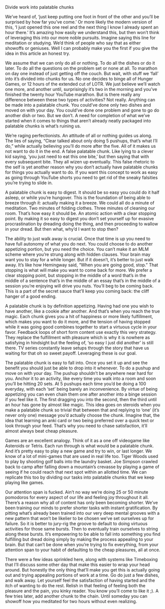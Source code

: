 Divide work into palatable chunks



We’ve heard of, ‘just keep putting one foot in front of the other and you’ll be surprised by how far you’ve come.’ Or more likely the modern version of this, ‘I just opened this one reel and the next thing I know I already spent an hour there.’ It’s amazing how easily we understand this, but then won’t think of leveraging this into our more noble pursuits. Imagine saying this line for meditation or studying. We’d think of people who say that as either showoffs or geniuses. Well I can probably make you the first if you give the idea in this article an honest try.


We assume that we can only do all or nothing. To do all the dishes or do it later. To do all the questions on the problem set or none at all. To marathon on day one instead of just getting off the couch. But wait, with stuff we ‘fall’ into it’s divided into chunks for us. No one decides to binge all of Hunger Games, or 12 hours of the extended cut of LOTR. We just believe we’ll watch one more, and another until, surprisingly it’s two in the morning and you’ve finished the twenty hour YouTube marathon. But is there really any difference between these two types of activities? Not really. Anything can be made into a palatable chunk. You could’ve done only two dishes and moved on with your day. You could’ve done one problem and gone to go do another dish or two. But we don’t. A need for completion of what we’ve started when it comes to things that aren’t already neatly packaged into palatable chunks is what’s ruining us. 


We’re raging perfectionists. An attitude of all or nothing guides us along. The lies of saying, “Clear talked about only doing 5 pushups, that’s what I’ll do,” while actually believing you’ll do more after the five. All of it makes us not want to do it in the end. A false palatable chunk. Like lying to a clever kid saying, ‘you just need to eat this one bite,’ but then saying that with every subsequent bite. They all wizen up eventually. This false rhetoric to the self is yet another reason why you don’t actually have palatable chunks for things you actually want to do. If you want this concept to work as easy as going through YouTube shorts you need to get rid of the sneaky falsities you’re trying to slide in.


A palatable chunk is easy to digest. It should be so easy you could do it half asleep, or while you’re hungover. This is the foundation of being able to breeze through it: actually making it a breeze. We could all do a minute of meditation. Two minutes of folding clothes. Three minutes of cleaning our room. That’s how easy it should be. An atomic action with a clear stopping point. By making it so easy to digest you don’t set yourself up for evasive procrastination by dreading doing the thing, and then proceeding to wallow in your dread. But then what, why’d I want to stop then?


The ability to just walk away is crucial. Once that time is up you need to have full autonomy of what you do next. You could choose to do another appetizing portion, but you need the choice. You can’t make it an MLM scheme where you’re strung along with hidden clauses. Your brain may want you to stay for a while longer. But if it doesn’t, it’s better to just walk away. It’s like how Hemingway said, “When you are going good, stop.” That stopping is what will make you want to come back for more. We prefer a clear stopping point, but stopping in the middle of a word that’s in the middle of a sentence that’s in the middle of an essay that’s in the middle of a session you’re enjoying will drive you nuts. You’ll beg to be coming back. This is a part of the secret sauce that’ll keep you coming back: the cliff hanger of a good ending. 


A palatable chunk is by definition appetizing. Having had one you wish to have another, like a cookie after another. And that’s when you reach the true magic. Each chunk gives you a hit of happiness or more likely fulfillment, which makes you want to do it more, and the tension of having stopped while it was going good combines together to start a virtuous cycle in your favor. Feedback loops of short form content use exactly this very strategy. They replace the fulfillment with pleasure which is why it is nowhere as satisfying in hindsight but the feeling of, ‘so easy I just did another’ is still there. TV series constantly leave setups through the story that have us waiting for that oh so sweet payoff. Leveraging these is our goal. 


The palatable chunk is easy to fall into. Once you set it up and see the benefit you should just be able to drop into it whenever. To do a pushup and move on with your day. The pushup shouldn’t be anywhere near hard for you. Anchor it to an activity, like every time you walk into a room and soon you’ll be hitting 20 sets. At 5 pushups each time you’d be doing a 100 everyday, with each ‘set’ being barely an inconvenience. By virtue of being appetizing you can even chain them one after another into a binge session if you feel like it. The first dragging you into the second, then the third until an hour has gone by almost like magic. This idea goes on steroids when you make a palatable chunk so trivial that between that and replying to ‘one’ (it’s never only one) message you’d actually choose the chunk. Imagine that, the idea that learning an anki card or two being preferred over a quick text or look through your feed. That’s why you need to chase satisfaction, it’ll almost always beat cheap pleasure.


Games are an excellent analogy. Think of it as a one off videogame like Asteroids or Tetris. Each run through is what would be a palatable chunk. And it’s pretty easy to play a new game and try to win, or last longer. We know of a lot of mini-games that are used in real life too. Tiger Woods used to play by shooting golf balls into the laundry basket. Joe Simpson crawled back to camp after falling down a mountain’s crevasse by playing a game of seeing if he could reach that next spot within an allotted time. We can replicate this too by dividing our tasks into palatable chunks that we keep playing like games. 


Our attention span is fucked. Ain’t no way we’re doing 25 or 50 minute pomodoros for every aspect of our life and feeling joy throughout it all. There’s a reason why all of content has only been becoming shorter. We’ve been training our minds to prefer shorter tasks with instant gratification. By pitting what’s already been trained into our very deep mental grooves with a new pattern that won’t be likelier to be chosen we’ve set ourselves up for failure. So it is better to jury-rig the groove to default to doing virtuous activities for those same bursts. Then to eventually train ourselves to string along these bursts. It’s empowering to be able to fall into something you find fulfilling but dread doing simply by making the process appealing to your brain. But that can’t be done when you’re trying to fix everything, from your attention span to your habit of defaulting to the cheap pleasures, all at once. 


There were a few ideas sprinkled here, along with systems like Timeboxing that I’ll discuss some other day that make this easier to wrap your head around. But honestly the only thing that’ll make you get this is actually going out and trying appealing portions of work at a time. Go do just a few dishes, and walk away. Let yourself feel the satisfaction of having started and the itch of wanting to do the rest. Relish in that feeling of feeling both the pleasure and the pain, you kinky reader. You know you’ll come to like it ;). A few tries later, add another chunk to the chain. Until someday you can showoff how you meditated for two hours without even realizing. 
